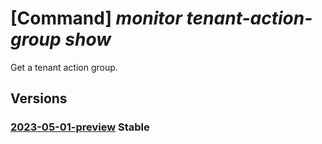 # [Command] _monitor tenant-action-group show_

Get a tenant action group.

## Versions

### [2023-05-01-preview](/Resources/mgmt-plane/L3Byb3ZpZGVycy9taWNyb3NvZnQubWFuYWdlbWVudC9tYW5hZ2VtZW50Z3JvdXBzL3t9L3Byb3ZpZGVycy9taWNyb3NvZnQuaW5zaWdodHMvdGVuYW50YWN0aW9uZ3JvdXBzL3t9/2023-05-01-preview.xml) **Stable**

<!-- mgmt-plane /providers/microsoft.management/managementgroups/{}/providers/microsoft.insights/tenantactiongroups/{} 2023-05-01-preview -->
